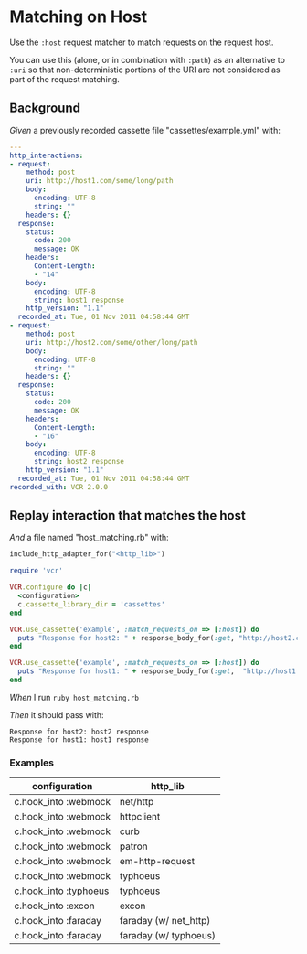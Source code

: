 # Matching on Host

Use the `:host` request matcher to match requests on the request host.

  You can use this (alone, or in combination with `:path`) as an
  alternative to `:uri` so that non-deterministic portions of the URI
  are not considered as part of the request matching.

## Background

_Given_ a previously recorded cassette file "cassettes/example.yml" with:

```yaml
--- 
http_interactions: 
- request: 
    method: post
    uri: http://host1.com/some/long/path
    body: 
      encoding: UTF-8
      string: ""
    headers: {}
  response: 
    status: 
      code: 200
      message: OK
    headers: 
      Content-Length: 
      - "14"
    body: 
      encoding: UTF-8
      string: host1 response
    http_version: "1.1"
  recorded_at: Tue, 01 Nov 2011 04:58:44 GMT
- request: 
    method: post
    uri: http://host2.com/some/other/long/path
    body: 
      encoding: UTF-8
      string: ""
    headers: {}
  response: 
    status: 
      code: 200
      message: OK
    headers: 
      Content-Length: 
      - "16"
    body: 
      encoding: UTF-8
      string: host2 response
    http_version: "1.1"
  recorded_at: Tue, 01 Nov 2011 04:58:44 GMT
recorded_with: VCR 2.0.0
```

## Replay interaction that matches the host

_And_ a file named "host_matching.rb" with:

```ruby
include_http_adapter_for("<http_lib>")

require 'vcr'

VCR.configure do |c|
  <configuration>
  c.cassette_library_dir = 'cassettes'
end

VCR.use_cassette('example', :match_requests_on => [:host]) do
  puts "Response for host2: " + response_body_for(:get, "http://host2.com/home")
end

VCR.use_cassette('example', :match_requests_on => [:host]) do
  puts "Response for host1: " + response_body_for(:get,  "http://host1.com/about")
end
```

_When_ I run `ruby host_matching.rb`

_Then_ it should pass with:

```
Response for host2: host2 response
Response for host1: host1 response
```

### Examples

| configuration         | http_lib              |
|-----------------------|-----------------------|
| c.hook_into :webmock  | net/http              |
| c.hook_into :webmock  | httpclient            |
| c.hook_into :webmock  | curb                  |
| c.hook_into :webmock  | patron                |
| c.hook_into :webmock  | em-http-request       |
| c.hook_into :webmock  | typhoeus              |
| c.hook_into :typhoeus | typhoeus              |
| c.hook_into :excon    | excon                 |
| c.hook_into :faraday  | faraday (w/ net_http) |
| c.hook_into :faraday  | faraday (w/ typhoeus) |
